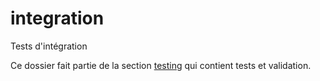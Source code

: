 # integration

Tests d'intégration

Ce dossier fait partie de la section [testing](..) qui contient tests et validation.
